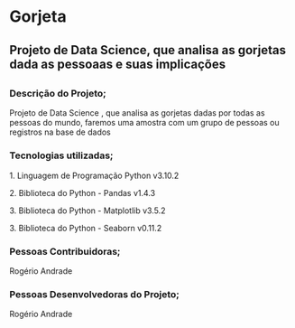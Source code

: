 # Gorjeta

<h2>Projeto de Data Science, que analisa as gorjetas dada as pessoaas e suas implicações<h2/>
                                                                  
<h3>Descrição do Projeto;</h3>
    <p>Projeto de Data Science , que analisa as gorjetas dadas por todas as pessoas do mundo, faremos uma amostra com um grupo de pessoas ou registros na base de dados</p>
  
  <h3>Tecnologias utilizadas;</h3>
    <p> 1. Linguagem de Programação Python v3.10.2</p>
    <p> 2. Biblioteca do Python - Pandas v1.4.3</p>
    <p> 3.  Biblioteca do Python - Matplotlib v3.5.2</p>
    <p> 3.  Biblioteca do Python - Seaborn v0.11.2</p>
    
 <h3>Pessoas Contribuidoras;</h3>
  <p>Rogério Andrade</p>
  
 <h3>Pessoas Desenvolvedoras do Projeto;</h3>
  <p>Rogério Andrade</p>
